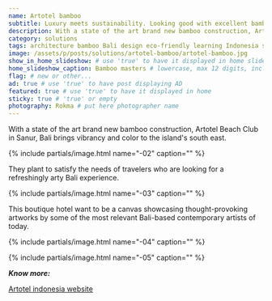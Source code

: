 ```yaml
---
name: Artotel bamboo
subtitle: Luxury meets sustainability. Looking good with excellent bamboo architecture in Sanur, Bali.
description: With a state of the art brand new bamboo construction, Artotel Beach Club in Sanur, Bali brings vibrancy and color to the island's south east. They plant to satisfy the needs of travelers who are looking for a refreshingly arty Bali experience.
category: solutions
tags: architecture bamboo Bali design eco-friendly learning Indonesia sustainable-construction wood
image: /assets/p/posts/solutions/artotel-bamboo/artotel-bamboo.jpg
show_in_home_slideshow: # use 'true' to have it displayed in home slideshow
home_slideshow_caption: Bamboo masters # lowercase, max 12 digits, including spaces
flag: # new or other...
ad: true # use 'true' to have post displaying AD
featured: true # use 'true' to have it displayed in home
sticky: true # 'true' or empty
photography: Rokma # put here photographer name
---
```


With a state of the art brand new bamboo construction, Artotel Beach Club in Sanur, Bali brings vibrancy and color to the island's south east.

{% include partials/image.html name="-02" caption="" %}

They plant to satisfy the needs of travelers who are looking for a refreshingly arty Bali experience.

{% include partials/image.html name="-03" caption="" %}

This boutique hotel want to be a canvas showcasing thought-provoking artworks by some of the most relevant Bali-based contemporary artists of today.

{% include partials/image.html name="-04" caption="" %}

{% include partials/image.html name="-05" caption="" %}


**_Know more:_**

[Artotel indonesia website](https://www.artotelindonesia.com)
